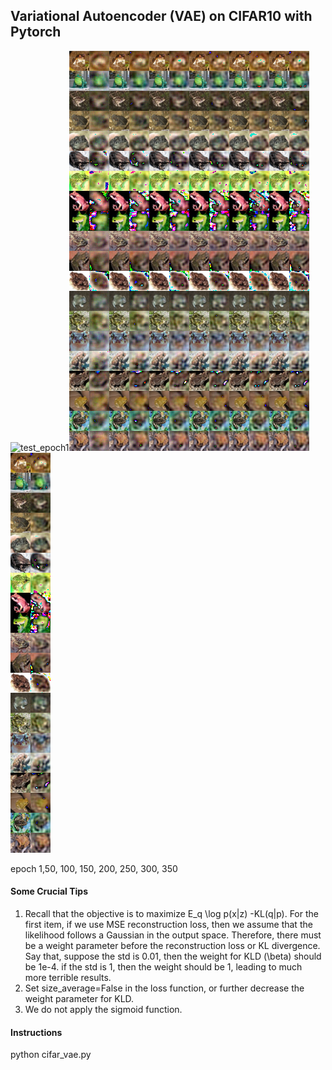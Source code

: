 ## Variational Autoencoder (VAE) on CIFAR10 with Pytorch

![test_epoch1](./test_epoch1.png)![test_epoch1](./figures/test_epoch50.png)![test_epoch1](./figures/test_epoch100.png)![test_epoch1](./figures/test_epoch150.png)![test_epoch1](./figures/test_epoch200.png)![test_epoch1](./figures/test_epoch250.png)![test_epoch1](./figures/test_epoch300.png)![test_epoch1](./figures/test_epoch350.png)

epoch 1,50, 100, 150, 200, 250, 300, 350

#### Some Crucial Tips

1. Recall that the  objective is to maximize E_q \log p(x|z) -KL(q|p). For the first item, if we use MSE reconstruction loss, then we assume that the likelihood follows a Gaussian  in the output space. Therefore, there must be a weight parameter before the reconstruction loss or KL divergence. Say that, suppose the std is 0.01, then the weight for KLD (\beta) should be 1e-4.  if the std is 1, then the weight should be 1, leading to much more terrible results.
2. Set size_average=False in the loss function, or further decrease the weight parameter for KLD.
3. We do not apply the sigmoid function.

#### Instructions

python cifar_vae.py